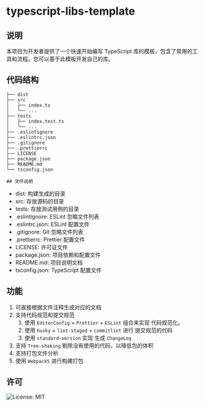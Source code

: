 # typescript-libs-template
## 说明

本项目为开发者提供了一个快速开始编写 TypeScript 库的模板，包含了常用的工具和流程。您可以基于此模板开发自己的库。

## 代码结构
```
├── dist
├── src
│   ├── index.ts
│   └── ...
├── tests
│   ├── index.test.ts
│   └── ...
├── .eslintignore
├── .eslintrc.json
├── .gitignore
├── .prettierrc
├── LICENSE
├── package.json
├── README.md
└── tsconfig.json

## 文件说明
```
- dist: 构建生成的目录
- src: 存放源码的目录
- tests: 存放测试用例的目录
- .eslintignore: ESLint 忽略文件列表
- .eslintrc.json: ESLint 配置文件
- .gitignore: Git 忽略文件列表
- .prettierrc: Prettier 配置文件
- LICENSE: 许可证文件
- package.json: 项目依赖和配置文件
- README.md: 项目说明文档
- tsconfig.json: TypeScript 配置文件

## 功能
1. 可直接根据文件注释生成对应的文档
2. 支持代码规范和提交规范
   1. 使用 `EditorConfig` + `Prettier` + `ESLint` 组合来实现 代码规范化。
   2. 使用 `husky` + `lint-staged` + `commitlint` 进行 提交规范的代码
   3. 使用 `standard-version` 实现 生成 `ChangeLog`
3. 支持 `Tree-shaking` 剔除没有使用的代码，以降低包的体积
4. 支持打包文件分析
5. 使用 `Webpack5` 进行构建打包


## 许可
![License: MIT](https://img.shields.io/badge/License-MIT-yellow.svg)
